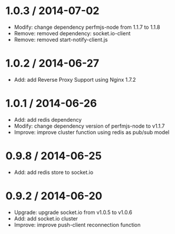 
1.0.3 / 2014-07-02
==================

 * Modify: change dependency perfmjs-node from 1.1.7 to 1.1.8
 * Remove: removed dependency: socket.io-client
 * Remove: removed start-notify-client.js

1.0.2 / 2014-06-27
==================

 * Add: add Reverse Proxy Support using Nginx 1.7.2

1.0.1 / 2014-06-26
==================

 * Add: add redis dependency
 * Modify: change dependency version of perfmjs-node to v1.1.7
 * Improve: improve cluster function using redis as pub/sub model

0.9.8 / 2014-06-25
==================

 * Add:  add redis store to socket.io

0.9.2 / 2014-06-20
==================

 * Upgrade: upgrade socket.io from v1.0.5 to v1.0.6
 * Add:  add socket.io cluster
 * Improve: improve push-client reconnection function